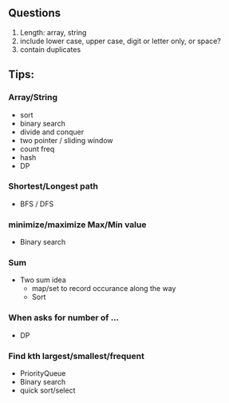 ## Questions

1. Length: array, string
2. include lower case, upper case, digit or letter only, or space?
3. contain duplicates





## Tips:



### Array/String

+ sort
+ binary search
+ divide and conquer
+ two pointer / sliding window
+ count freq
+ hash
+ DP

### Shortest/Longest path

+ BFS / DFS



### minimize/maximize Max/Min value

+ Binary search



### Sum

+ Two sum idea
  + map/set to record occurance along the way
  + Sort


### When asks for number of ...

+ DP

### Find kth largest/smallest/frequent

+ PriorityQueue
+ Binary search
+ quick sort/select
